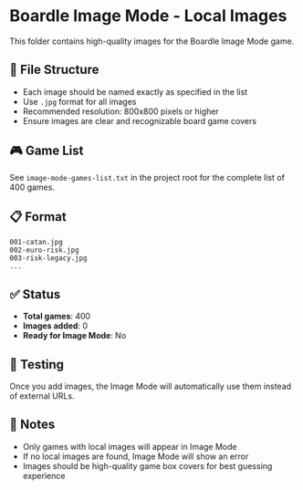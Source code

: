 # Boardle Image Mode - Local Images

This folder contains high-quality images for the Boardle Image Mode game.

## 📁 File Structure
- Each image should be named exactly as specified in the list
- Use `.jpg` format for all images
- Recommended resolution: 800x800 pixels or higher
- Ensure images are clear and recognizable board game covers

## 🎮 Game List
See `image-mode-games-list.txt` in the project root for the complete list of 400 games.

## 📋 Format
```
001-catan.jpg
002-euro-risk.jpg
003-risk-legacy.jpg
...
```

## ✅ Status
- **Total games**: 400
- **Images added**: 0
- **Ready for Image Mode**: No

## 🔄 Testing
Once you add images, the Image Mode will automatically use them instead of external URLs.

## 📝 Notes
- Only games with local images will appear in Image Mode
- If no local images are found, Image Mode will show an error
- Images should be high-quality game box covers for best guessing experience
